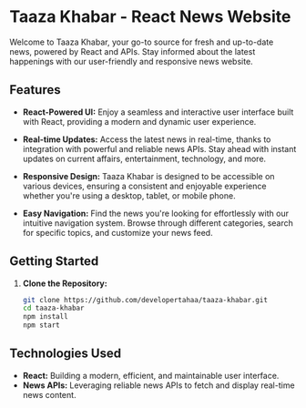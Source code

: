 # Taaza Khabar - React News Website

Welcome to Taaza Khabar, your go-to source for fresh and up-to-date news, powered by React and APIs. Stay informed about the latest happenings with our user-friendly and responsive news website.

## Features

- **React-Powered UI:** Enjoy a seamless and interactive user interface built with React, providing a modern and dynamic user experience.

- **Real-time Updates:** Access the latest news in real-time, thanks to integration with powerful and reliable news APIs. Stay ahead with instant updates on current affairs, entertainment, technology, and more.

- **Responsive Design:** Taaza Khabar is designed to be accessible on various devices, ensuring a consistent and enjoyable experience whether you're using a desktop, tablet, or mobile phone.

- **Easy Navigation:** Find the news you're looking for effortlessly with our intuitive navigation system. Browse through different categories, search for specific topics, and customize your news feed.

## Getting Started

1. **Clone the Repository:**
   ```bash
   git clone https://github.com/developertahaa/taaza-khabar.git
   cd taaza-khabar
   npm install
   npm start

## Technologies Used
- **React:** Building a modern, efficient, and maintainable user interface.
- **News APIs:** Leveraging reliable news APIs to fetch and display real-time news content.


